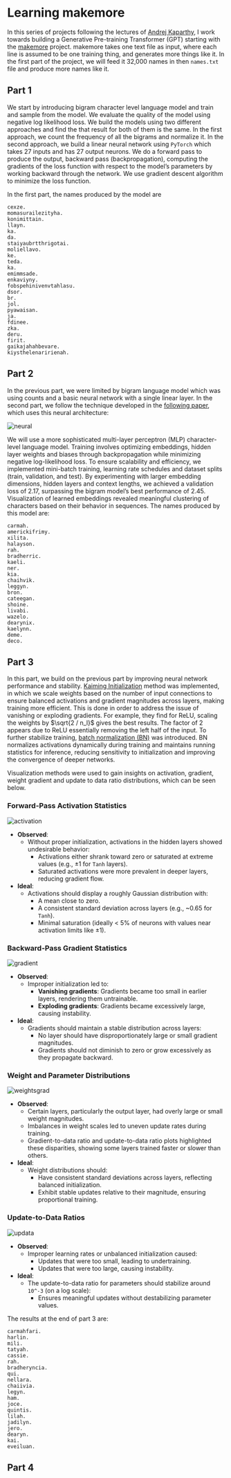 # Learning makemore 
In this series of projects following the lectures of [Andrej Kaparthy](http://www.youtube.com/playlist?list=PLAqhIrjkxbuWI23v9cThsA9GvCAUhRvKZ), I work towards building a Generative Pre-training Transformer (GPT) starting with the [makemore](https://github.com/karpathy/makemore) project. makemore takes one text file as input, where each line is assumed to be one training thing, and generates more things like it. In the first part of the project, we will feed it 32,000 names in then `names.txt` file and produce more names like it. 

## Part 1 
We start by introducing bigram character level language model and train and sample from the model. We evaluate the quality of the model using negative log likelihood loss. We build the models using two different approaches and find the that result for both of them is the same. In the first approach, we count the frequency of all the bigrams and normalize it. In the second approach, we build a linear neural network using `PyTorch` which takes 27 inputs and has 27 output neurons. We do a forward pass to produce the output, backward pass (backpropagation), computing the gradients of the loss function with respect to the model’s parameters by working backward through the network. We use gradient descent algorithm to minimize the loss function. 

In the first part, the names produced by the model are 

```
cexze.
momasurailezityha.
konimittain.
llayn.
ka.
da.
staiyaubrtthrigotai.
moliellavo.
ke.
teda.
ka.
emimmsade.
enkaviyny.
fobspehinivenvtahlasu.
dsor.
br.
jol.
pyawaisan.
ja.
fdinee.
zka.
deru.
firit.
gaikajahahbevare.
kiysthelenaririenah.
```

## Part 2 

In the previous part, we were limited by bigram language model which was using counts and a basic neural network with a single linear layer. In the second part, we follow the technique developed in the [following paper](https://www.jmlr.org/papers/volume3/bengio03a/bengio03a.pdf), which uses this neural architecture: 

![neural](images/neural_part2.png)

We will use a more sophisticated multi-layer perceptron (MLP) character-level language model. Training involves optimizing embeddings, hidden layer weights and biases through backpropagation while minimizing negative log-likelihood loss. To ensure scalability and efficiency, we implemented mini-batch training, learning rate schedules and dataset splits (train, validation, and test). By experimenting with larger embedding dimensions, hidden layers and context lengths, we achieved a validation loss of 2.17, surpassing the bigram model’s best performance of 2.45. Visualization of learned embeddings revealed meaningful clustering of characters based on their behavior in sequences. The names produced by this model are: 

```
carmah.
americkifrimy.
xilita.
halayson.
rah.
bradherric.
kaeli.
ner.
kia.
chaihvik.
leggyn.
bron.
cateegan.
shoine.
livabi.
wazelo.
dearynix.
kaelynn.
deme.
deco.
```

## Part 3 

In this part, we build on the previous part by improving neural network performance and stability. [Kaiming Initialization](https://arxiv.org/abs/1502.01852) method was implemented, in which we scale weights based on the number of input connections to ensure balanced activations and gradient magnitudes across layers, making training more efficient. This is done in order to address the issue of vanishing or exploding gradients. For example, they find for ReLU, scaling the weights by $\sqrt{2 / n_l}$ gives the best results. The factor of 2 appears due to ReLU essentially removing the left half of the input. To further stabilize training, [batch normalization (BN)](https://arxiv.org/abs/1502.03167) was introduced. BN normalizes activations dynamically during training and maintains running statistics for inference, reducing sensitivity to initialization and improving the convergence of deeper networks.

Visualization methods were used to gain insights on activation, gradient, weight gradient and update to data ratio distributions, which can be seen below.

### Forward-Pass Activation Statistics
![activation](images/activation.png) 
- **Observed**:
  - Without proper initialization, activations in the hidden layers showed undesirable behavior:
    - Activations either shrank toward zero or saturated at extreme values (e.g., ±1 for `Tanh` layers).
    - Saturated activations were more prevalent in deeper layers, reducing gradient flow.
- **Ideal**:
  - Activations should display a roughly Gaussian distribution with:
    - A mean close to zero.
    - A consistent standard deviation across layers (e.g., ~0.65 for `Tanh`).
    - Minimal saturation (ideally &lt; 5% of neurons with values near activation limits like ±1).


### Backward-Pass Gradient Statistics
![gradient](images/gradient.png) 
- **Observed**:
  - Improper initialization led to:
    - **Vanishing gradients**: Gradients became too small in earlier layers, rendering them untrainable.
    - **Exploding gradients**: Gradients became excessively large, causing instability.
- **Ideal**:
  - Gradients should maintain a stable distribution across layers:
    - No layer should have disproportionately large or small gradient magnitudes.
    - Gradients should not diminish to zero or grow excessively as they propagate backward.

### Weight and Parameter Distributions
![weightsgrad](images/weightgradient.png) 
- **Observed**:
  - Certain layers, particularly the output layer, had overly large or small weight magnitudes.
  - Imbalances in weight scales led to uneven update rates during training.
  - Gradient-to-data ratio and update-to-data ratio plots highlighted these disparities, showing some layers trained faster or slower than others.
- **Ideal**:
  - Weight distributions should:
    - Have consistent standard deviations across layers, reflecting balanced initialization.
    - Exhibit stable updates relative to their magnitude, ensuring proportional training.

### Update-to-Data Ratios
![updata](images/updata.png) 
- **Observed**:
  - Improper learning rates or unbalanced initialization caused:
    - Updates that were too small, leading to undertraining.
    - Updates that were too large, causing instability.
- **Ideal**:
  - The update-to-data ratio for parameters should stabilize around `10^-3` (on a log scale):
    - Ensures meaningful updates without destabilizing parameter values.

The results at the end of part 3 are: 

```
carmahfari.
harlin.
mili.
tatyah.
cassie.
rah.
bradheryncia.
qui.
nellara.
chaiivia.
legyn.
ham.
joce.
quintis.
lilah.
jadilyn.
jero.
dearyn.
kai.
eveiluan.
```

## Part 4
